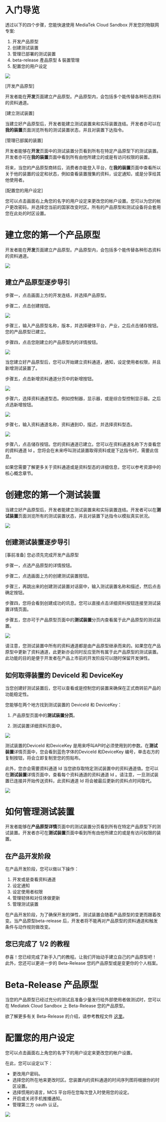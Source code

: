 # 入门导览

透过以下的四个步骤，您能快速使用 MediaTek Cloud Sandbox 开发您的物联网专案:

1. 开发产品原型
2. 创建测试装置
3. 管理已部署的测试装置
4. beta-release 產品原型 & 裝置管理
5. 配置您的用户设定



![](../images/Getting_started/img_gettingstarted_01.png)

[开发产品原型]

开发者能在**开发**页面建立产品原型。产品原型内，会包括多个能传替各种形态资料的资料通道。

[建立测试装置]

当建立好产品原型后，开发者能建立测试装置来和实际装置连结。开发者亦可以在**我的装置**页面浏览所有的测试装置状态，并且对装置下达指令。

[管理已部属的装置]

开发者能够在**开发**页面中的测试装置分页看到所有在特定产品原型下的测试装置。开发者亦可在**我的装置**页面中看到所有由他所建立的或是有访问权限的装置。

将来，当您的产品原型商转后，消费者亦能登入平台，在**我的装置**页面中查看所以关于他的装置的设定和状态，例如查看装置搜集的资料，设定通知，或是分享给其他使用者。

[配置您的用户设定]

您可以点击画面右上角您的名字的用户设定来更改您的帐户设置。您可以为您的帐户更改密码，并选择您当前的国家改变时区。所有的产品原型和测试设备将会套用您在此处的时区设置。



# 建立您的第一个产品原型

开发者能在**开发**页面建立产品原型。产品原型内，会包括多个能传替各种形态资料的资料通道。

![](../images/Getting_started/img_gettingstarted_02.png)

## 建立产品原型逐步导引

步骤一，点击画面上方的开发连结，并选择产品原型。

步骤二，点击创建按钮。


![](../images/Getting_started/img_gettingstarted_03.png)



步骤三，输入产品原型名称，版本，并选择硬体平台，产业，之后点击储存按钮。您的产品原型已建立。

步骤四，点击您刚建立的产品原型内的详情按钮。


![](../images/Getting_started/img_gettingstarted_04.png)


当您建立好产品原型后，您可以开始建立资料通道，通知，设定使用者权限，并且新增测试装置了。



步骤五，点击新增资料通道分页中的新增按钮。

![](../images/Getting_started/img_gettingstarted_05.png)



步骤六，选择资料通道型态。例如控制器，显示器，或是综合型控制显示器。之后点选新增按钮。

![](../images/Getting_started/img_gettingstarted_06.png)


步骤七，输入资料通道名称，资料通到ID，描述，并选择资料型态。



![](../images/Getting_started/img_gettingstarted_07.png)


步骤八，点击储存按钮。您的资料通道已建立。您可以在资料通道名称下方查看您的資料通道 Id 。您将会在未来呼叫测试装置取得资料或是下达指令时，需要此信息。

如果您需要了解更多关于资料通道或是资料型态的详细信息，您可以参考资源中的核心概念章节。




# 创建您的第一个测试装置


当建立好产品原型后，开发者能建立测试装置来和实际装置连结。开发者可以在**测试装置**页面浏览所有的测试装置状态，并且对装置下达指令以模拟真实状况。

![](../images/Getting_started/img_gettingstarted_08.png)

## 创建测试装置逐步导引

[事前准备] 您必须先完成开发产品原型

步骤一，点选产品原型的详情按钮。

步骤二，点选画面上方的创建测试装置按钮。

步骤三，再跳出来的创建测试装置对话窗中，输入测试装置名称和描述，然后点击确定按钮。

步骤四，您将会看到创建成功的讯息。您可以直接点击详细资料按钮连接至测试装置详情页面。

步骤五，您亦可于产品原型页面中的**测试装置**分页内查看属于此产品原型的测试装置。

![](../images/Getting_started/img_gettingstarted_09.png)


请注意，您测试装置中所有的资料通道都是由产品原型继承而来的。如果您在产品原型中更新了资料通道，此更新亦会同时反应至所有属于此产品原型的测试装置。此功能的目的是便于开发者在产品上市前的开发阶段可以随时保留开发弹性。


## 如何取得装置的 DeviceId 和 DeviceKey


当您创建好测试装置后，您可以查看或是控制您的装置来确保在正式商转前产品的功能稳定性。

您能够在两个地方找到测试装置的 DeviceId 和 DeviceKey：

1. 产品原型页面中的**测试装置分页**。

2. 测试装置详细资料页面中。


![](../images/Getting_started/img_gettingstarted_10.png)



测试装置的DeviceId 和DeviceKey 是用来呼叫API时必须使用到的参数。在**测试装置**详情页面中，您会看到蓝色字体的DeviceId 和DeviceKey 编号，单击右方的复制按钮，将会立即复制至您的剪贴布。

此外，您亦会需要資料通道 Id 当您欲存取特定测试装置中的资料通道值。您可以在**测试装置**详情页面中，查看每个资料通道的资料通道 Id 。请注意，一旦测试装置已连接并开始传送资料，此资料通道 Id 将会被最后更新的资料点时间取代。

![](../images/Getting_started/img_gettingstarted_11.png)

# 如何管理测试装置


开发者能够在**产品原型详情**页面中的测试装置分页看到所有在特定产品原型下的测试装置。开发者亦可在**测试装置**页面中看到所有由他所建立的或是有访问权限的装置。


## 在产品开发阶段

在产品开发阶段，您可以做以下操作：

1. 开发或是查看资料通道
2. 设定通知
3. 设定使用者权限
4. 管理韧体和对任体做更新
5. 管理测试装置

在产品开发阶段，为了确保开发的弹性，测试装置会随着产品原型的变更而跟着改变。当产品原型beta-release 后，开发者将不能再对产品原型的资料通道和触发条件与动作规则做改变。

## 您已完成了 1/2 的教程

恭喜！您已经完成了新手入门的教程。让我们开始动手建立自己的产品原型吧！
此外，您还可以更进一步的 Beta-Release 您的产品原型或是变更你的个人档案。


# Beta-Release 产品原型
当您的产品原型已经过充分的测试且准备少量发行给外部使用者做测试时，您可以在 Mediatek Cloud Sandbox 上 Beta-Release 您的产品原型。

欲了解更多有关 Beta-Release 的介绍，请参考教程文件 [这里](./beta-release)。


# 配置您的用户设定

您可以点击画面右上角您的名字下的用户设定来更改您的帐户设置。

在此，您可以设定以下：

* 更改用户密码。
* 选择您的所在地来更改时区。您装置内的资料通道的时间序列图将根据你的时区设置。
* 选择惯用的语言，MCS 平台将在您每次登入时使用您的设定。
* 开启或关闭手机推播通知。
* 管理第三方 oauth 认证。

![](../images/Getting_started/img_gettingstarted_12.png)





